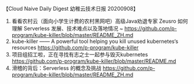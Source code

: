 
【Cloud Naive Daily Digest 幼稚云技术日报 20200908】
 
1. 看看农村云（面向小学生计费的农村黑网吧）高级Java劝退专家 Zeusro 如何理解 Serverless 发展、技术难点以及落地情况 ~ 
    https://github.com/p-program/kube-killer/blob/master/README_ZH.md
2. kube-killer —— A powerful tool helping you kill unused kubernetes‘s resources
    https://github.com/p-program/kube-killer
3. 项目组招工啦，正在寻找有志之士一起参与毁灭kubernetes
    https://github.com/p-program/kube-killer/blob/master/README.md
4. 滑稽的背后：Serverless 的概念及挑战
    https://github.com/p-program/kube-killer/blob/master/README_ZH.md
